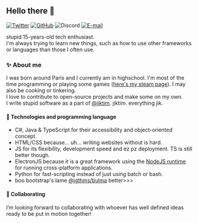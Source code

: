 ## Hello there 👋

[![Twitter](https://img.shields.io/twitter/follow/lambdagg?logo=twitter&logoColor=ffffff&labelColor=5D5D5D&color=A2A2A2&label=@lambdagg&style=flat)](https://twitter.com/lambdagg)
[![GitHub](https://img.shields.io/github/followers/lambdagg.svg?logo=github&labelColor=5D5D5D&color=A2A2A2&label=/lambdagg&style=flat)](https://github.com/lambdagg)
![Discord](https://img.shields.io/static/v1?label=&message=lambdagg%234887&logo=discord&logoColor=ffffff&color=5D5D5D&style=flat)
[![E-mail](https://img.shields.io/static/v1?label=&message=lambdagg@tuta.io&color=5D5D5D&style=flat)](https://jikt.im)

stupid 15-years-old tech enthusiast.\
I'm always trying to learn new things, such as how to use other frameworks or languages than those I often use.

### ✨ About me
I was born around Paris and I currently am in highschool. I'm most of the time programming or playing some games ([here's my steam page](https://steamcommunity.com/id/lambdagg/)). I may also be cooking or tinkering.\
I love to contribute to open-source projects and make some on my own.\
I write stupid software as a part of [@jiktim](/jiktim). jiktim. everything jik.

#### 🤔 Technologies and programming language
- C#, Java & TypeScript for their accessibility and object-oriented concept.
- HTML/CSS because... uh... writing websites without is hard.
- JS for its flexibility, development speed and ez pz deployment. TS is still better though.
- ElectronJS because it is a great framework using the [NodeJS runtime](https://node.js.org) for running cross-platform applications.
- Python for fast-scripting instead of just using batch or bash.
- boo bootstrap's lame [@jgthms/bulma](https://github.com/jgthms/bulma) better>>>

#### 👯 Collaborating
I’m looking forward to collaborating with whoever has well defined ideas ready to be put in motion together!

<br />
